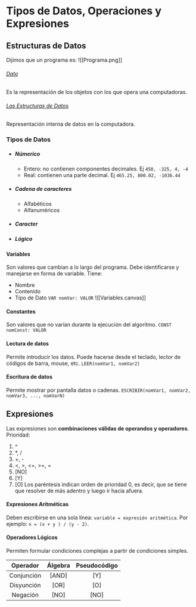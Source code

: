 # Tipos de Datos, Operaciones y Expresiones
## Estructuras de Datos
Dijimos que un programa es: ![[Programa.png]]
###### <ins>Dato</ins>
Es la representación de los objetos con los que opera una computadoras. 
###### <ins>Las Estructuras de Datos</ins>
Representación interna de datos en la computadora.
### Tipos de Datos
- ##### Númerico
	- Entero: no contienen componentes decimales. Ej `450, -325, 4, -4` 
	- Real: contienen una parte decimal. Ej `465.25, 800.02, -1036.44`
- ##### Cadena de caracteres
	- Alfabéticos
	- Alfanuméricos
- ##### Caracter
- ##### Lógico
#### Variables
Son valores que cambian a lo largo del programa. Debe identificarse y manejarse en forma de variable. Tiene:
- Nombre
- Contenido
- Tipo de Dato
`VAR nomVar: VALOR`
![[Variables.canvas]]
#### Constantes
Son valores que no varían durante la ejecución del algoritmo.
`CONST nomConst: VALOR`
#### Lectura de datos
Permite introducir los datos. Puede hacerse desde el teclado, lector de códigos de barra, mouse, etc.
`LEER(nomVar1, nomVar2)`
#### Escritura de datos
Permite mostrar por pantalla datos o cadenas.
`ESCRIBIR(nomVar1, nomVar2, nomVar3, ..., nomVarN)`

## Expresiones
Las expresiones son __combinaciones válidas de operandos y operadores__.
Prioridad: 
1. ^
2. \*, /
3. +, -
4. <, >, <=, >=, =
5. \[NO]
6. \[Y]
7. \[O]
Los paréntesis indican orden de prioridad 0, es decir, que se tiene que resolver de más adentro y luego ir hacia afuera.
#### Expresiones Aritméticas
Deben escribirse en una sola línea: `variable = expresión aritmética`. Por ejemplo: `n = (x + y ) / (y - 2)`.
#### Operadores Lógicos
Permiten formular condiciones complejas a partir de condiciones simples.

|Operador|Álgebra|Pseudocódigo|
|:---:|:---------:|:---------:|
|Conjunción|\[AND]|\[Y]|
|Disyunción|\[OR]|\[O]|
|Negación|\[NO]|\[NO]|